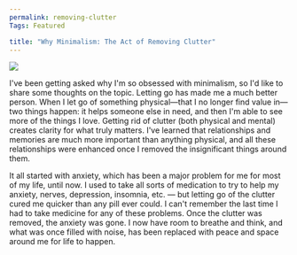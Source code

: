 ```yaml
---
permalink: removing-clutter
Tags: Featured

title: "Why Minimalism: The Act of Removing Clutter"
---
```


![][image-1]

I've been getting asked why I'm so obsessed with minimalism, so I'd like to share some thoughts on the topic. Letting go has made me a much better person. When I let go of something physical—that I no longer find value in—two things happen: it helps someone else in need, and then I'm able to see more of the things I love. Getting rid of clutter (both physical and mental) creates clarity for what truly matters. I've learned that relationships and memories are much more important than anything physical, and all these relationships were enhanced once I removed the insignificant things around them.

It all started with anxiety, which has been a major problem for me for most of my life, until now. I used to take all sorts of medication to try to help my anxiety, nerves, depression, insomnia, etc. — but letting go of the clutter cured me quicker than any pill ever could. I can't remember the last time I had to take medicine for any of these problems. Once the clutter was removed, the anxiety was gone. I now have room to breathe and think, and what was once filled with noise, has been replaced with peace and space around me for life to happen.

[image-1]:	https://images.unsplash.com/photo-1464274582105-6b442eadde5e?ixlib=rb-0.3.5&q=80&fm=jpg&crop=entropy&cs=tinysrgb&dl=unnvgtswftw-katie-chase.jpg&s=9d7cc65786ec3ffb45fc9ef886e0bbfa